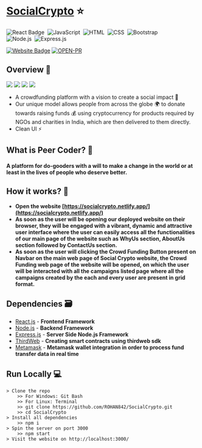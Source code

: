 # [SocialCrypto](https://socialcrypto.netlify.app/) ⭐

![React Badge](http://img.shields.io/badge/Powered%20By-React-blue?style=for-the-badge&logo=)&nbsp;
![JavaScript](https://img.shields.io/badge/JavaScript-F7DF1E?style=for-the-badge&logo=&logoColor)&nbsp;
![HTML](https://img.shields.io/badge/HTML5-E34F26?style=for-the-badge&logo=&logoColor=white)&nbsp;
![CSS](https://img.shields.io/badge/CSS-239120?&style=for-the-badge&logo=&logoColor=white)&nbsp;
![Bootstrap](https://img.shields.io/badge/Bootstrap-563D7C?style=for-the-badge&logo=&logoColor=white)&nbsp;<br/>
![Node.js](https://img.shields.io/badge/Node.js-43853D?style=for-the-badge&logo=node.js&logoColor=white)&nbsp;
![Express.js](https://img.shields.io/badge/Express.js-404D59?style=for-the-badge)&nbsp;


[![Website Badge](https://img.shields.io/badge/Visit-Now-green?style=for-the-badge&logo=vercel)](https://socialcrypto.netlify.app/)
[![OPEN-PR](https://img.shields.io/badge/Open%20For-PR-orange?style=for-the-badge&logo=github)](https://github.com/ROHAN842/peercoder)

## Overview 👀
<img src="images/Peercoder11.jpg">
<img src="images/Peercoder12.jpg">
<img src="images/videochat5.jpg">
<img src="images/videochat2.jpg">


- A crowdfunding platform with a vision to create a social impact 🤲
- Our unique model allows people from across the globe 🌍 to donate towards raising funds 💰 using cryptocurrency for products required by NGOs and charities in India, which are then delivered to them directly. 
- Clean UI ⚡

## What is Peer Coder? 🤔

#### A platform for do-gooders with a will to make a change in the world or at least in the lives of people who deserve better.


## How it works? 🤔
- **Open the website [https://socialcrypto.netlify.app/](https://socialcrypto.netlify.app/)**
- **As soon as the user will be opening our deployed website on their browser, they will be engaged with a vibrant, dynamic and attractive user interface where the user can easily access all the functionalities of our main page of the website such as WhyUs section, AboutUs section followed by ContactUs section.**
- **As soon as the user will clicking the Crowd Funding Button present on Navbar on the main web page of Social Crypto website, the Crowd Funding web page of the website will be opened, on which the user will be interacted with all the campaigns listed page where all the campaigns created by the each and every user are present in grid format.**


## Dependencies 🗃

- [React.js](https://reactjs.org/) - **Frontend Framework**
- [Node.js](https://nodejs.org/en/) - **Backend Framework**
- [Express.js](https://expressjs.com/) - **Server Side Node.js Framework**
- [ThirdWeb](https://portal.thirdweb.com/) - **Creating smart contracts using thirdweb sdk**
- [Metamask](https://metamask.io/) - **Metamask wallet integration in order to process fund transfer data in real time**

## Run Locally 💻

```
> Clone the repo
    >> For Windows: Git Bash
    >> For Linux: Terminal
    >> git clone https://github.com/ROHAN842/SocialCrypto.git
    >> cd SocialCrypto
> Install all dependencies
    >> npm i
> Spin the server on port 3000
    >> npm start
> Visit the website on http://localhost:3000/
    
```
